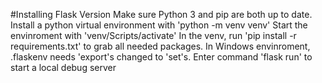 #Installing Flask Version
Make sure Python 3 and pip are both up to date.
Install a python virtual environment with 'python -m venv venv'
Start the envinroment with 'venv/Scripts/activate'
In the venv, run 'pip install -r requirements.txt' to grab all needed packages.
In Windows envinroment, .flaskenv needs 'export's changed to 'set's.
Enter command 'flask run' to start a local debug server
